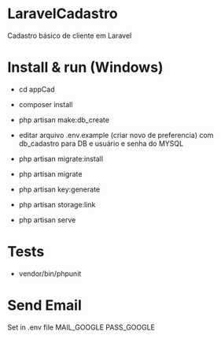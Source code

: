 # LaravelCadastro
Cadastro básico de cliente em Laravel

# Install & run (Windows)
 
 - cd appCad

 - composer install

 - php artisan make:db_create

 - editar arquivo .env.example (criar novo de preferencia) com db_cadastro para DB e usuário e senha do MYSQL

 - php artisan migrate:install 
 
 - php artisan migrate

 - php artisan key:generate
 
 - php artisan storage:link

 - php artisan serve

# Tests

 - vendor/bin/phpunit

 # Send Email
 Set in .env file
 MAIL_GOOGLE
 PASS_GOOGLE